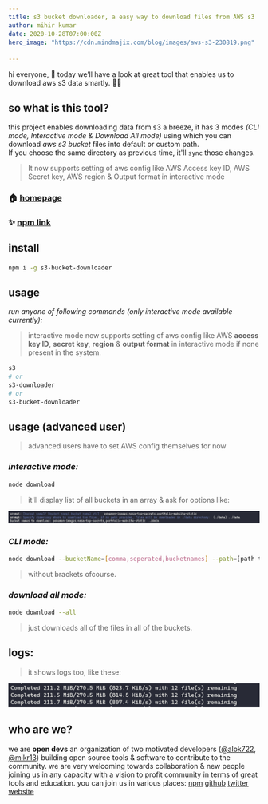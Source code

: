 ```yaml
---
title: s3 bucket downloader, a easy way to download files from AWS s3
author: mihir kumar
date: 2020-10-28T07:00:00Z
hero_image: "https://cdn.mindmajix.com/blog/images/aws-s3-230819.png"

---
```

hi everyone, 👋
today we’ll have a look at great tool that enables us to download aws s3 data smartly. 👨‍💻

## so what is this tool?

this project enables downloading data from s3 a breeze, it has 3 modes _(CLI mode, Interactive mode & Download All mode)_ using which you can download _aws s3 bucket_ files into default or custom path.<br/>
If you choose the same directory as previous time, it'll `sync` those changes.

> It now supports setting of aws config like AWS Access key ID, AWS Secret key, AWS region & Output format in interactive mode

### 🏠 [homepage](https://github.com/open-devs/S3-Bucket-Download/#README)

### ✨ [npm link](https://www.npmjs.com/package/s3-bucket-downloader)

## install

```sh
npm i -g s3-bucket-downloader
```

## usage

_run anyone of following commands (only interactive mode available currently):_

> interactive mode now supports setting of aws config like AWS **access key ID**, **secret key**, **region** & **output format** in interactive mode if none present in the system.

```sh
s3
# or
s3-downloader
# or
s3-bucket-downloader
```

## usage (advanced user)

> advanced users have to set AWS config themselves for now

### _interactive mode:_

```sh
node download
```

> it'll display list of all buckets in an array & ask for options like:

![interactive mode options](../images/interactive-mode.png)

### _CLI mode:_

```sh
node download --bucketName=[comma,seperated,bucketnames] --path=[path to save to for ex: ../data]
```

> without brackets ofcourse.

### _download all mode:_

```sh
node download --all
```

> just downloads all of the files in all of the buckets.

## logs:

>it shows logs too, like these:

![interactive mode options](../images/logs.png)

## who are we?

we are **open devs** an organization of two motivated developers ([@alok722](https://github.com/alok722), [@mikr13](https://github.com/mikr13)) building open source tools & software to contribute to the community. we are very welcoming towards collaboration & new people joining us in any capacity with a vision to profit community in terms of great tools and education.
you can join us in various places:
[npm](https://www.npmjs.com/package/s3-bucket-downloader)
[github](https://github.com/open-devs)
[twitter](https://twitter.com/opendevs_2020)
[website](https://opendevs.in)
